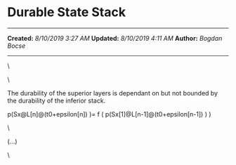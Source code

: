 Durable State Stack
===================

  -------------- ---------------------
  **Created:**   *8/10/2019 3:27 AM*
  **Updated:**   *8/10/2019 4:11 AM*
  **Author:**    *Bogdan Bocse*
  -------------- ---------------------

\

\

The durability of the superior layers is dependant on but not bounded by
the durability of the inferior stack.

p(Sx\@L\[n\]@(t0+epsilon\[n\]) )= f (
p(Sx\[1\]\@L\[n-1\]@(t0+epsilon\[n-1\]) ) )

\

(\...)

\

 
